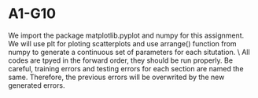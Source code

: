 # A1-G10
We import the package matplotlib.pyplot and numpy for this assignment. We will use plt for ploting scatterplots and use arrange() function from numpy to generate a continuous set of parameters for each situtation. \\
All codes are tpyed in the forward order, they should be run properly. Be careful, training errors and testing errors for each section are named the same. Therefore, the previous errors will be overwrited by the new generated errors.
